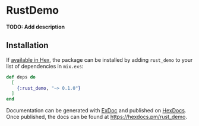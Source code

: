 # RustDemo

**TODO: Add description**

## Installation

If [available in Hex](https://hex.pm/docs/publish), the package can be installed
by adding `rust_demo` to your list of dependencies in `mix.exs`:

```elixir
def deps do
  [
    {:rust_demo, "~> 0.1.0"}
  ]
end
```

Documentation can be generated with [ExDoc](https://github.com/elixir-lang/ex_doc)
and published on [HexDocs](https://hexdocs.pm). Once published, the docs can
be found at <https://hexdocs.pm/rust_demo>.

